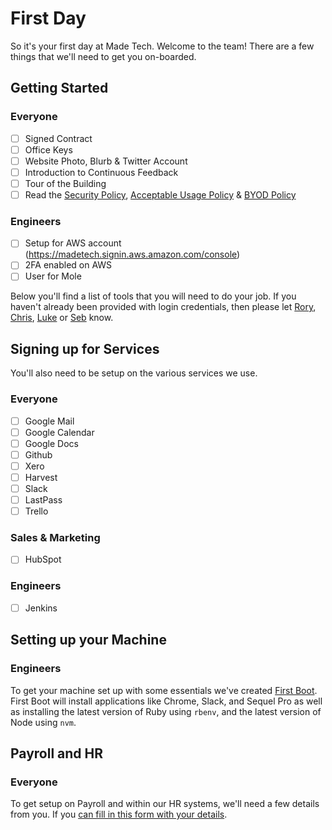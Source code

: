 # First Day

So it's your first day at Made Tech. Welcome to the team! There are a few things that we'll need to get you on-boarded.

## Getting Started

### Everyone

* [ ] Signed Contract
* [ ] Office Keys
* [ ] Website Photo, Blurb & Twitter Account
* [ ] Introduction to Continuous Feedback
* [ ] Tour of the Building
* [ ] Read the [Security Policy](guides/security/security_policy.md), [Acceptable Usage Policy](guides/security/acceptable_usage_policy.md) & [BYOD Policy](guides/security/byod.md)

### Engineers

* [ ] Setup for AWS account (https://madetech.signin.aws.amazon.com/console)
* [ ] 2FA enabled on AWS
* [ ] User for Mole

Below you'll find a list of tools that you will need to do your job. If you haven't already been provided with login credentials, then please let [Rory](rory@madetech.com), [Chris](chris@madetech.com), [Luke](luke@madetech.com) or [Seb](seb@madetech.com) know. 

## Signing up for Services

You'll also need to be setup on the various services we use.

### Everyone

* [ ] Google Mail
* [ ] Google Calendar
* [ ] Google Docs
* [ ] Github
* [ ] Xero
* [ ] Harvest
* [ ] Slack
* [ ] LastPass
* [ ] Trello

### Sales & Marketing

* [ ] HubSpot

### Engineers

* [ ] Jenkins

## Setting up your Machine

### Engineers

To get your machine set up with some essentials we've created [First Boot](https://github.com/madetech/first-boot). First Boot will install applications like Chrome, Slack, and Sequel Pro as well as installing the latest version of Ruby using `rbenv`, and the latest version of Node using `nvm`.

## Payroll and HR  

### Everyone

To get setup on Payroll and within our HR systems, we'll need a few details from you. If you [can fill in this form with your details](https://madetech.typeform.com/to/neqgrr).
